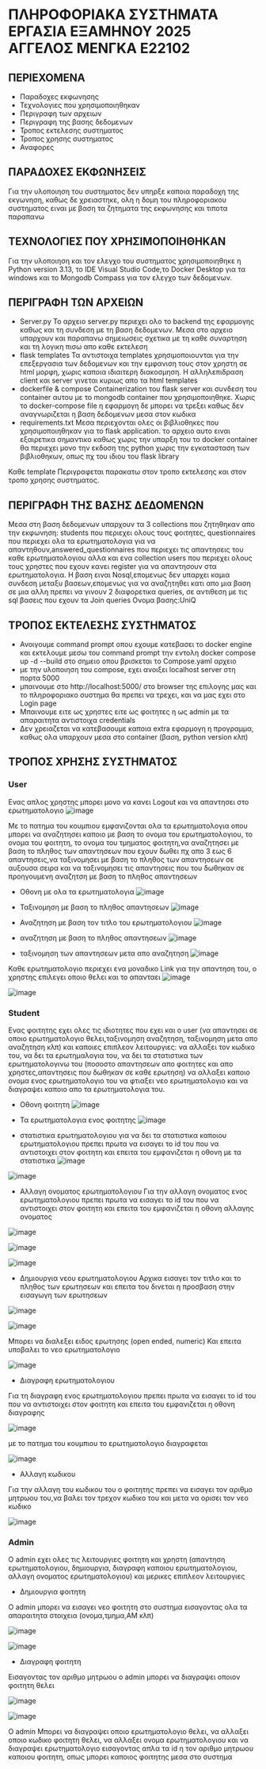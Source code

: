 # ΠΛΗΡΟΦΟΡΙΑΚΑ ΣΥΣΤΗΜΑΤΑ ΕΡΓΑΣΙΑ ΕΞΑΜΗΝΟΥ 2025 ΑΓΓΕΛΟΣ ΜΕΝΓΚΑ Ε22102


## ΠΕΡΙΕΧΟΜΕΝΑ
* Παραδοχες εκφωνησης
* Τεχνολογιες που χρησιμοποιηθηκαν
* Περιγραφη των αρχειων
* Περιγραφη της βασης δεδομενων
* Τροπος εκτελεσης συστηματος
* Τροπος χρησης συστηματος
* Αναφορες


## ΠΑΡΑΔΟΧΕΣ ΕΚΦΩΝΗΣΕΙΣ
Για την υλοποιηση του συστηματος δεν υπηρξε καποια παραδοχη της εκγωνηση, καθως δε χρειαστηκε, ολη η δομη του πληροφοριακου συστηματος ειναι με βαση τα ζητηματα της εκφωνησης και τιποτα παραπανω



## ΤΕΧΝΟΛΟΓΙΕΣ ΠΟΥ ΧΡΗΣΙΜΟΠΟΙΗΘΗΚΑΝ
Για την υλοποιηση και τον ελεγχο του συστηματος χρησιμοποιηθηκε η Python version 3.13, το IDE Visual Studio Code,το Docker Desktop για τα windows και το Mongodb Compass για τον ελεγχο των δεδομενων.

## ΠΕΡΙΓΡΑΦΗ ΤΩΝ ΑΡΧΕΙΩΝ
* Server.py
  Το αρχειο server.py περιεχει ολο το backend της εφαρμογης καθως και τη συνδεση με τη βαση δεδομενων. Μεσα στο αρχειο υπαρχουν και παραπανω σημειωσεις σχετικα με τη καθε συναρτηση και τη λογικη πισω απο καθε εκτελεση
* flask templates
  Τα αντιστοιχα templates χρησιμοποιουνται για την επεξεργασια των δεδομενων και την εμφανιση τους στον χρηστη σε html μορφη, χωρις καποια ιδιαιτερη διακοσμηση. Η αλληλεπιδραση client και server γινεται κυριως απο τα html templates
* dockerfile & compose
  Containerization του flask server και συνδεση του container αυτου με το mongodb container που χρησιμοποιηθηκε. Χωρις το docker-compose file η εφαρμογη δε μπορει να τρεξει καθως δεν αναγνωριζεται η βαση δεδομενων μεσα στον κωδικα
* requirements.txt
  Μεσα περιεχονται ολες οι βιβλιοθηκες που χρησιμοποιηθηκαν για το flask application. το αρχειο αυτο ειναι εξαιρετικα σημαντικο καθως χωρις την υπαρξη του το docker container θα περιεχει μονο την εκδοση της python χωρις την εγκατασταση των βιβλιοθηκων, οπως πχ του ιδιου του flask library

Καθε template Περιγραφεται παρακατω στον τροπο εκτελεσης και στον τροπο χρησης συστηματος.


## ΠΕΡΙΓΡΑΦΗ ΤΗΣ ΒΑΣΗΣ ΔΕΔΟΜΕΝΩΝ
Μεσα στη βαση δεδομενων υπαρχουν τα 3 collections που ζητηθηκαν απο την εκφωνηση: students που περιεχει ολους τους φοιτητες, questionnaires που περιεχει ολα τα ερωτηματολογια για να απαντηθουν,answered_questionnaires που περιεχει τις απαντησεις του καθε ερωτηματολογιου αλλα και ενα collection users που περιεχει ολους τους χρηστες που εχουν κανει register για να απαντησουν στα ερωτηματολογια. Η βαση ειναι Nosql,επομενως δεν υπαρχει καμια συνδεση μεταξυ βασεων,επομενως για να αναζητηθει κατι απο μια βαση σε μια αλλη πρεπει να γινουν 2 διαφορετικα queries, σε αντιθεση με τις sql βασεις που εχουν τα Join queries
Ονομα βασης:UniQ

## ΤΡΟΠΟΣ ΕΚΤΕΛΕΣΗΣ ΣΥΣΤΗΜΑΤΟΣ
* Ανοιγουμε command prompt οπου εχουμε κατεβασει το docker engine και εκτελουμε μεσω του command prompt την εντολη docker compose up -d --build στο σημειο οπου βρισκεται το Compose.yaml αρχειο
* με την υλοποιηση του compose, εχει ανοιξει localhost server στη πορτα 5000
* μπαινουμε στο http://localhost:5000/ στο browser της επιλογης μας και το πληροφοριακο συστημα θα πρεπει να τρεχει, και να μας εχει στο Login page
* Μπαινουμε ειτε ως χρηστες ειτε ως φοιτητες η ως admin με τα απαραιτητα αντιστοιχα credentials
* Δεν χρειαζεται να κατεβασουμε καποια extra εφαρμογη η προγραμμα, καθως ολα υπαρχουν μεσα στο container (βαση, python version κλπ)

## ΤΡΟΠΟΣ ΧΡΗΣΗΣ ΣΥΣΤΗΜΑΤΟΣ

### User
Ενας απλος χρηστης μπορει μονο να κανει Logout και να απαντησει στο ερωτηματολογιο
![image](https://github.com/user-attachments/assets/d545ca20-a4f1-4b62-9132-41eff69d763e)


Με το πατημα του κουμπιου εμφανιζονται ολα τα ερωτηματολογια οπου μπορει να αναζητησει καποιο με βαση το ονομα του ερωτηματολογιου, το ονομα του φοιτητη, το ονομα του τμηματος φοιτητη,να αναζητησει με βαση το πληθος των απαντησεων που εχουν δωθει πχ απο 3 εως 6 απαντησεις,να ταξινομησει με βαση το πληθος των απαντησεων σε αυξουσα σειρα και να ταξινομησει τις απαντησεις που του δωθηκαν σε προηγουμενη αναζητση με βαση το πληθος απαντησεων

* Οθονη με ολα τα ερωτηματολογια
 ![image](https://github.com/user-attachments/assets/7e723ba6-15c7-4fc7-89ee-bd486351f57a)

* Ταξινομηση με βαση το πληθος απαντησεων 
![image](https://github.com/user-attachments/assets/0740ebe8-3c1b-45fe-a7f0-5287faf80125)

* Αναζητηση με βαση τον τιτλο του ερωτηματολογιου
![image](https://github.com/user-attachments/assets/43b9fc64-53e7-48ce-931f-53402d029f75)

* αναζητηση με βαση το πληθος απαντησεων
![image](https://github.com/user-attachments/assets/30739ab2-87f0-43bd-8ecb-252e2dcc9d00)

* ταξινομηση των απαντησεων μετα απο αναζητηση
![image](https://github.com/user-attachments/assets/dcbecfc6-3fa7-4e27-a299-70e57f6c3c82)

Καθε ερωτηματολογιο περιεχει ενα μοναδικο Link για την απαντηση του, ο χρηστης επιλεγει οποιο θελει και το απανταει
![image](https://github.com/user-attachments/assets/a0d78c3a-6a6f-4ba2-92b7-104e4cc5c14c)

![image](https://github.com/user-attachments/assets/b1c75c22-410b-4e8f-a2b4-68c7b783210e)

### Student 
Ενας φοιτητης εχει ολες τις ιδιοτητες που εχει και ο user (να απαντησει σε οποιο ερωτηματολογιο θελει,ταξινομηση αναζητηση, ταξινομηση μετα απο αναζητηση κλπ) και καποιες επιπλεον λειτουργιες:
να αλλαξει τον κωδικο του, να δει τα ερωτημαλογια του, να δει τα στατιστικα των ερωτηματολογινω του (ποσοστο απαντησεων απο φοιτητες και απο χρηστες,απαντησεις που δωθηκαν σε καθε ερωτηση) να αλλαξει καποιο ονομα ενος ερωτηματολογιο του να φτιαξει νεο ερωτηματολογιο και να διαγραψει καποιο απο τα ερωτηματολογια του.

* Οθονη φοιτητη
![image](https://github.com/user-attachments/assets/cb21cdc8-44cb-44d2-8ad0-084dd253f824)

* Τα ερωτηματολογια ενος φοιτητης
![image](https://github.com/user-attachments/assets/6807c03b-89d9-4c14-b800-5941d17ca0e9)

* στατιστικα ερωτηματολογιου
για να δει τα στατιστικα καποιου ερωτηματολογιου πρεπει πρωτα να εισαγει το id του που να αντιστοιχει στον φοιτητη και επειτα του εμφανιζεται η οθονη με τα στατιστικα
![image](https://github.com/user-attachments/assets/c154dc0f-cee4-4c8f-81c0-93dd0f61137b)

![image](https://github.com/user-attachments/assets/b4fd7697-1311-4cf9-b987-fc6c0d2e8417)

* Αλλαγη ονοματος ερωτηματολογιου
Για την αλλαγη ονοματος ενος ερωτηματολογιου πρεπει πρωτα να εισαγει το id του που να αντιστοιχει στον φοιτητη και επειτα του εμφανιζεται η οθονη αλλαγης ονοματος

![image](https://github.com/user-attachments/assets/1ec36b81-b880-4319-a250-90303637340c)

![image](https://github.com/user-attachments/assets/3b794e40-dd1d-445c-b488-df488112eed7)

![image](https://github.com/user-attachments/assets/2170d710-ec54-483e-99e3-0e75330e5f77)

* Δημιουργια νεου ερωτηματολογιου
Αρχικα εισαγει τον τιτλο και το πληθος των ερωτησεων και επειτα του δινεται η προσβαση στην εισαγωγη των ερωτησεων

![image](https://github.com/user-attachments/assets/27574233-c5f7-474b-86e8-c42a1946bdad)

![image](https://github.com/user-attachments/assets/68cd36c7-b10c-421d-bfe0-8d79f550e9d8)

Μπορει να διαλεξει ειδος ερωτησης (open ended, numeric) Και επειτα υποβαλει το νεο ερωτηματολογιο

![image](https://github.com/user-attachments/assets/5ebee3fa-afeb-476e-88df-9ef206b63f6d)

* Διαγραφη ερωτηματολογιου

Για τη διαγραφη ενος ερωτηματολογιου πρεπει πρωτα να εισαγει το id του που να αντιστοιχει στον φοιτητη και επειτα του εμφανιζεται η οθονη διαγραφης

![image](https://github.com/user-attachments/assets/7485a159-844c-48d3-8eab-870261954ff0)

με το πατημα του κουμπιου το ερωτηματολογιο διαγραφεται

![image](https://github.com/user-attachments/assets/edf3b219-9f00-4474-b3e6-967baa1a13f1)

* Αλλαγη κωδικου

Για την αλλαγη του κωδικου του ο φοιτητης πρεπει να εισαγει τον αριθμο μητρωου του,να βαλει τον τρεχον κωδικο του και μετα να ορισει τον νεο κωδικο

![image](https://github.com/user-attachments/assets/a6a583ed-26c3-4f06-b9bb-728f5dc90d70)


### Admin

O admin εχει ολες τις λειτουργιες φοιτητη και χρηστη (απαντηση ερωτηματολογιου, δημιουργια, διαγραφη καποιου ερωτηματολογιου, αλλαγη ονοματος ερωτηματολογιου) και μερικες επιπλεον λειτουργιες

* Δημιουργια φοιτητη

Ο admin μπορει να εισαγει νεο φοιτητη στο συστημα εισαγοντας ολα τα απαραιτητα στοιχεια (ονομα,τμημα,ΑΜ κλπ)

![image](https://github.com/user-attachments/assets/4714c5fa-7a7f-414b-b677-6adb1579e821)

![image](https://github.com/user-attachments/assets/e1371630-185a-4c31-bb51-55102f19702f)

* Διαγραφη φοιτητη

Εισαγοντας τον αριθμο μητρωου ο admin μπορει να διαγραψει οποιον φοιτητη θελει

![image](https://github.com/user-attachments/assets/bb657f0d-0597-47b5-8ab9-79a21325f2dc)


![image](https://github.com/user-attachments/assets/95e0cf98-5408-434c-a422-e33dceb5ce35)


Ο admin Μπορει να διαγραψει οποιο ερωτηματολογιο θελει, να αλλαξει οποιο κωδικο φοιτητη θελει, να αλλαξει ονομα ερωτηματολογιου και να διαγραψει ερωτηματολογιο εισαγοντας απλα τα id η τον αριθμο μητρωου καποιου φοιτητη, οπως μπορει καποιος φοιτητης μεσα στο συστημα









 
